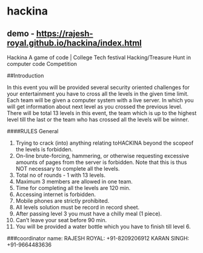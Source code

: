 # hackina
## demo - https://rajesh-royal.github.io/hackina/index.html
Hackina A game of code | College Tech festival Hacking/Treasure Hunt in computer code Competition 


 ##Introduction 
 
In this event you will be provided several security oriented challenges for your entertainment you have to cross all the levels in the given time limit.  Each team will be given a computer system with a live server. In which you will get information about next level as you crossed the previous level. There will be total 13 levels in this event, the team which is up to the highest level till the last or the team who has crossed all the levels will be winner. 

####RULES  General  
1. Trying to crack (into) anything relating to​HACKINA beyond the scopeof the levels is forbidden.  
2. On-line brute-forcing, hammering, or otherwise requesting excessive amounts of pages from the server is forbidden. Note that this is        thus NOT necessary to complete all the levels.  
3. Total no of rounds - 1 with 13 levels. 
4. Maximum 3 members are allowed in one team.  
5. Time for completing all the levels are 120 min.  
6. Accessing internet is forbidden.  
7. Mobile phones are strictly prohibited.  
8. All levels solution must be record in record sheet.  
9. After passing level 3 you must have a chilly meal (1 piece).  
10. Can’t leave your seat before 90 min.  
11. You will be provided a water bottle which you have to finish till level 6.  
  
    
###coordinator name: ​RAJESH ROYAL: ​+91-8209206912                                ​KARAN SINGH:    ​+91-9664483636 
 

